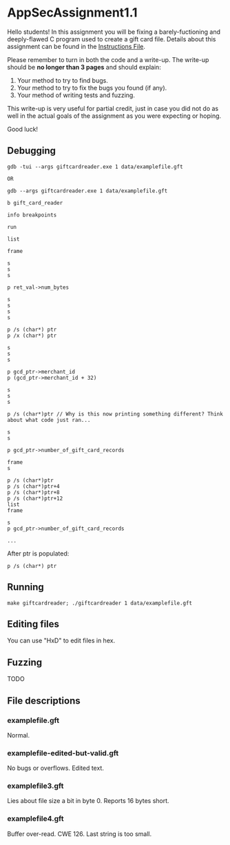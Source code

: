 # AppSecAssignment1.1
Hello students! In this assignment you will be fixing a barely-fuctioning 
and deeply-flawed C program used to create a gift card file. Details 
about this assignment can be found in the 
[Instructions File](./HW1_Instructions.md).

Please remember to turn in both the code and a write-up. The write-up
should be **no longer than 3 pages** and should explain:

1. Your method to try to find bugs.
2. Your method to try to fix the bugs you found (if any).
3. Your method of writing tests and fuzzing.

This write-up is very useful for partial credit, just in case you did 
not do as well in the actual goals of the assignment as you were 
expecting or hoping.

Good luck!

## Debugging

    gdb -tui --args giftcardreader.exe 1 data/examplefile.gft
    
    OR

    gdb --args giftcardreader.exe 1 data/examplefile.gft

    b gift_card_reader

    info breakpoints

    run

    list

    frame

    s
    s
    s

    p ret_val->num_bytes

    s
    s
    s
    s

    p /s (char*) ptr
    p /x (char*) ptr

    s
    s
    s

    p gcd_ptr->merchant_id
    p (gcd_ptr->merchant_id + 32)

    s
    s
    s

    p /s (char*)ptr // Why is this now printing something different? Think about what code just ran...

    s
    s

    p gcd_ptr->number_of_gift_card_records

    frame
    s

    p /s (char*)ptr
    p /s (char*)ptr+4
    p /s (char*)ptr+8
    p /s (char*)ptr+12
    list
    frame

    s
    p gcd_ptr->number_of_gift_card_records

    ...

After ptr is populated:

    p /s (char*) ptr

## Running

    make giftcardreader; ./giftcardreader 1 data/examplefile.gft

## Editing files

You can use "HxD" to edit files in hex.

## Fuzzing

TODO

## File descriptions

### examplefile.gft

Normal.

### examplefile-edited-but-valid.gft

No bugs or overflows. Edited text.

### examplefile3.gft

Lies about file size a bit in byte 0. Reports 16 bytes short.

### examplefile4.gft

Buffer over-read. CWE 126. Last string is too small.